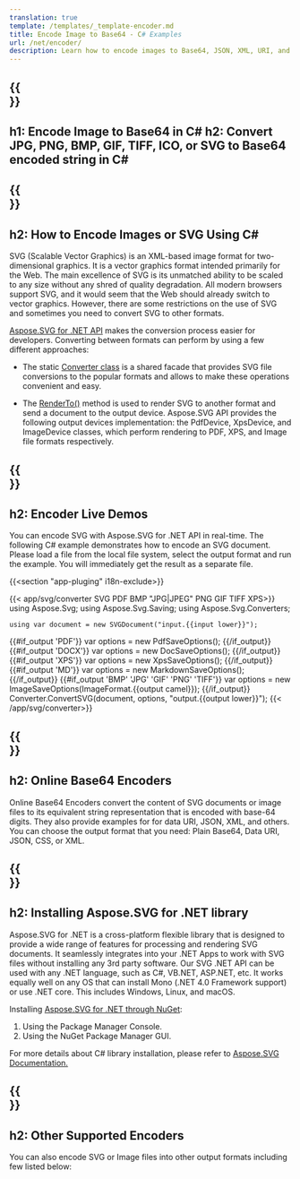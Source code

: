 ```yaml
---
translation: true
template: /templates/_template-encoder.md
title: Encode Image to Base64 - C# Examples
url: /net/encoder/
description: Learn how to encode images to Base64, JSON, XML, URI, and CSS in C# code. Check online Base64 Encoder for free!
---
```


{{<section banner>}}
---
h1: Encode Image to Base64 in C# 
h2: Convert JPG, PNG, BMP, GIF, TIFF, ICO, or SVG to Base64 encoded string in C#
---

{{<section overview>}}
---
h2: How to Encode Images or SVG Using C#
---

SVG (Scalable Vector Graphics) is an XML-based image format for two-dimensional graphics. It is a vector graphics format intended primarily for the Web. The main excellence of SVG is its unmatched ability to be scaled to any size without any shred of quality degradation. All modern browsers support SVG, and it would seem that the Web should already switch to vector graphics. However, there are some restrictions on the use of SVG and sometimes you need to convert SVG to other formats.
 
<a href="https://products.aspose.com/svg/net/" target="_blank">Aspose.SVG for .NET API</a> makes the conversion process easier for developers. Converting between formats can perform by using a few different approaches:
 - The static [Converter class](https://reference.aspose.com/svg/net/aspose.svg.converters/converter/) is a shared facade that provides SVG file conversions to the popular formats and allows to make these operations convenient and easy. 

 - The [RenderTo()](https://reference.aspose.com/svg/net/aspose.svg/svgdocument/renderto/) method is used to render SVG to another format and send a document to the output device. Aspose.SVG API provides the following output devices implementation: the PdfDevice, XpsDevice,  and ImageDevice classes, which perform rendering to PDF, XPS, and Image file formats respectively.

{{<section demos>}}
---
h2: Encoder Live Demos
---

You can encode SVG with Aspose.SVG for .NET API in real-time. The following C# example demonstrates how to encode an SVG document. Please load a file from the local file system, select the output format and run the example. You will immediately get the result as a separate file.

{{<section "app-pluging" i18n-exclude>}}

{{< app/svg/converter SVG PDF BMP "JPG|JPEG" PNG GIF TIFF XPS>}}
using Aspose.Svg;
using Aspose.Svg.Saving;
using Aspose.Svg.Converters;

    using var document = new SVGDocument("input.{{input lower}}");
{{#if_output 'PDF'}}
    var options = new PdfSaveOptions();
{{/if_output}}
{{#if_output 'DOCX'}}
    var options = new DocSaveOptions();
{{/if_output}}
{{#if_output 'XPS'}}
    var options = new XpsSaveOptions();
{{/if_output}}
{{#if_output 'MD'}}
    var options = new MarkdownSaveOptions();
{{/if_output}}
{{#if_output 'BMP' 'JPG' 'GIF' 'PNG' 'TIFF'}}
    var options = new ImageSaveOptions(ImageFormat.{{output camel}});
{{/if_output}}
    Converter.ConvertSVG(document, options, "output.{{output lower}}");
{{< /app/svg/converter>}}

{{<section encoder-online>}}
---
h2: Online Base64 Encoders
---

Online Base64 Encoders convert the content of SVG documents or image files to its equivalent string representation that is encoded with base-64 digits. They also provide examples for for data URI, JSON, XML, and others. You can choose the output format that you need: Plain Base64, Data URI, JSON, CSS, or XML.

{{<section installing>}}
---
h2: Installing Aspose.SVG for .NET library
---

Aspose.SVG for .NET is a cross-platform flexible library that is designed to provide a wide range of features for processing and rendering SVG documents. It seamlessly integrates into your .NET Apps to work with SVG files without installing any 3rd party software.  Our SVG .NET API can be used with any .NET language, such as C#, VB.NET, ASP.NET, etc. It works equally well on any OS that can install Mono (.NET 4.0 Framework support) or use .NET core.  This includes Windows, Linux, and macOS.

Installing <a href="https://www.nuget.org/packages/Aspose.SVG" target="_blank">Aspose.SVG for .NET through NuGet</a>:

1. Using the Package Manager Console. 
1. Using the NuGet Package Manager GUI.  

For more details about C# library installation, please refer to [Aspose.SVG Documentation.](https://docs.aspose.com/svg/net/getting-started/installation/)

{{<section other-conversions>}}
---
h2: Other Supported Encoders
---

You can also encode SVG or Image files into other output formats including few listed below: